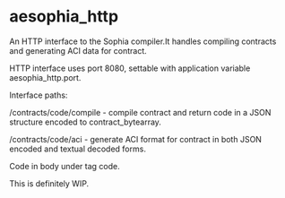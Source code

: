 # aesophia_http

An HTTP interface to the Sophia compiler.It handles compiling
contracts and generating ACI data for contract.

HTTP interface uses port 8080, settable with application variable
aesophia_http.port.

Interface paths:

/contracts/code/compile - compile contract and return code in a JSON structure encoded to contract_bytearray.

/contracts/code/aci - generate ACI format for contract in both JSON encoded and textual decoded forms.

Code in body under tag code.

This is definitely WIP.
